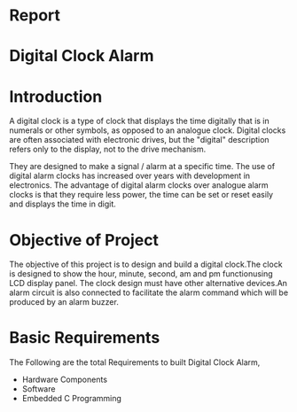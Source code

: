 <h1>
  Report<br>
  
# Digital Clock Alarm 

# Introduction
A digital clock is a type of clock that displays the time digitally that is  in numerals or other symbols, as opposed to an analogue clock. Digital clocks are often associated with electronic drives, but the "digital" description refers only to the display, not to the drive mechanism.

They are designed to make a signal / alarm at a specific time. The use of digital alarm clocks has increased over years with development in electronics. The advantage of digital alarm clocks over analogue alarm clocks is that they require less power, the time can be set or reset easily and displays the time in digit.

# Objective of Project
The objective of this project is to design and build a digital clock.The clock is designed to show the hour, minute, second, am and pm functionusing LCD display panel. The clock design must have other alternative devices.An alarm circuit is also connected to facilitate the alarm command which will be produced by an alarm buzzer.
# Basic Requirements
The Following are the total Requirements to built Digital Clock Alarm,
* Hardware Components
* Software
* Embedded C Programming
